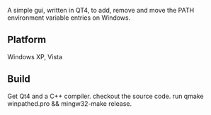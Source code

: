 A simple gui, written in QT4, to add, remove and move the PATH environment variable entries on Windows.

## Platform

Windows XP, Vista

## Build

Get Qt4 and a C++ compiler.
checkout the source code.
run qmake winpathed.pro && mingw32-make release.

